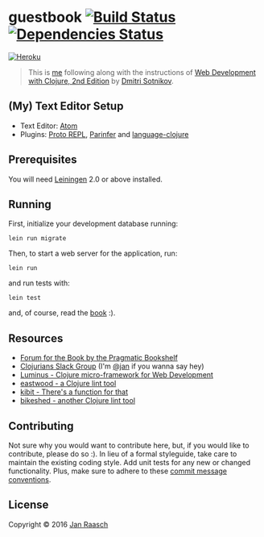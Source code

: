 # guestbook [![Build Status][travis-svg]][travis-link] [![Dependencies Status][deps-svg]][deps-link] 
[![Heroku][heroku-svg]][heroku-link]

> This is [me][jan] following along with the instructions of [Web Development with Clojure, 2nd Edition][webdevclo] by [Dmitri Sotnikov][dimtri].

## (My) Text Editor Setup
- Text Editor: [Atom][atom]
- Plugins: [Proto REPL][proto-repl], [Parinfer][parinfer] and [language-clojure][atom-clojure]

## Prerequisites

You will need [Leiningen][lein] 2.0 or above installed.

## Running
First, initialize your development database running:

    lein run migrate

Then, to start a web server for the application, run:

    lein run
    
and run tests with:

    lein test
    
and, of course, read the [book][webdevclo] :).

## Resources
 - [Forum for the Book by the Pragmatic Bookshelf][pragma-forum]
 - [Clojurians Slack Group][clojurians] (I'm [@jan][clojurians-jan] if you wanna say hey)
 - [Luminus - Clojure micro-framework for Web Development][luminus]
 - [eastwood - a Clojure lint tool][eastwood]
 - [kibit - There's a function for that][kibit]
 - [bikeshed - another Clojure lint tool][bikeshed]
    
## Contributing

Not sure why you would want to contribute here, but, if you would like to contribute, please do so :). In lieu of a formal styleguide, take care to maintain the existing coding style. Add unit tests for any new or changed functionality. Plus, make sure to adhere to these [commit message conventions][commit].

## License

Copyright © 2016 [Jan Raasch][jan]

[deps-link]: https://jarkeeper.com/janraasch/guestbook
[deps-svg]: https://jarkeeper.com/janraasch/guestbook/status.svg
[bikeshed]: https://github.com/dakrone/lein-bikeshed
[kibit]: https://github.com/jonase/kibit
[eastwood]: https://github.com/jonase/eastwood
[luminus]: http://www.luminusweb.net/
[heroku-link]: https://gaestebuch.herokuapp.com/
[heroku-svg]: http://img.shields.io/badge/gaestebuch-onHeroku-008eb4.svg
[travis-link]: https://travis-ci.org/janraasch/guestbook
[travis-svg]: https://travis-ci.org/janraasch/guestbook.svg?branch=master
[clojurians-jan]: https://clojurians.slack.com/messages/clojure/team/jan/
[pragma-forum]: https://forums.pragprog.com/forums/387
[clojurians]: http://clojurians.net/
[commit]: https://docs.google.com/document/d/1QrDFcIiPjSLDn3EL15IJygNPiHORgU1_OOAqWjiDU5Y/edit?pref=2&pli=1#heading=h.uyo6cb12dt6w
[atom-clojure]: https://atom.io/packages/language-clojure
[parinfer]: https://atom.io/packages/parinfer
[proto-repl]: https://atom.io/packages/proto-repl
[atom]: https://atom.io
[lein]: https://github.com/technomancy/leiningen
[webdevclo]: https://pragprog.com/book/dswdcloj2/web-development-with-clojure-second-edition
[dimtri]: http://yogthos.net
[jan]: http://janraasch.com
